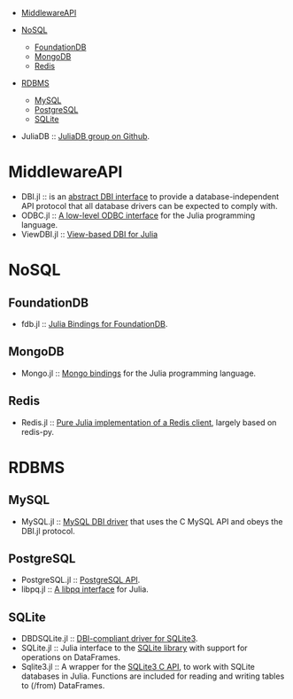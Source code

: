 * [MiddlewareAPI](#middlewareapi)
* [NoSQL](#nosql)
   * [FoundationDB](#foundationdb)
   * [MongoDB](#mongodb) 
   * [Redis](#redis)
* [RDBMS](#rdbms)
   * [MySQL](#mysql)
   * [PostgreSQL](#postgresql)
   * [SQLite](#sqlite)
   

* JuliaDB :: [JuliaDB group on Github](https://github.com/JuliaDB).

# MiddlewareAPI
* DBI.jl :: is an [abstract DBI interface](https://github.com/johnmyleswhite/DBI.jl) to provide a database-independent API protocol that all database drivers can be expected to comply with.
* ODBC.jl :: [A low-level ODBC interface](https://github.com/karbarcca/ODBC.jl) for the Julia programming language.
* ViewDBI.jl :: [View-based DBI for Julia](https://github.com/kmsquire/ViewDBI.jl)


# NoSQL
## FoundationDB
* fdb.jl :: [Julia Bindings for FoundationDB](https://github.com/wwilson/fdb.jl).

## MongoDB 
* Mongo.jl :: [Mongo bindings](https://github.com/Lytol/Mongo.jl) for the Julia programming language.

## Redis
* Redis.jl :: [Pure Julia implementation of a Redis client](https://github.com/msainz/Redis.jl), largely based on redis-py.



# RDBMS
## MySQL
* MySQL.jl :: [MySQL DBI driver](https://github.com/johnmyleswhite/MySQL.jl) that uses the C MySQL API and obeys the DBI.jl protocol.

## PostgreSQL
* PostgreSQL.jl :: [PostgreSQL API](https://github.com/iamed2/PostgreSQL.jl).
* libpq.jl :: [A libpq interface](https://github.com/iamed2/libpq.jl) for Julia.

## SQLite
* DBDSQLite.jl :: [DBI-compliant driver for SQLite3](https://github.com/JuliaDB/DBDSQLite.jl).
* SQLite.jl :: Julia interface to the [SQLite library](https://github.com/karbarcca/SQLite.jl) with support for operations on DataFrames.
* Sqlite3.jl :: A wrapper for the [SQLite3 C API](https://github.com/PeetV/Sqlite3.jl), to work with SQLite databases in Julia. Functions are included for reading and writing tables to (/from) DataFrames.


